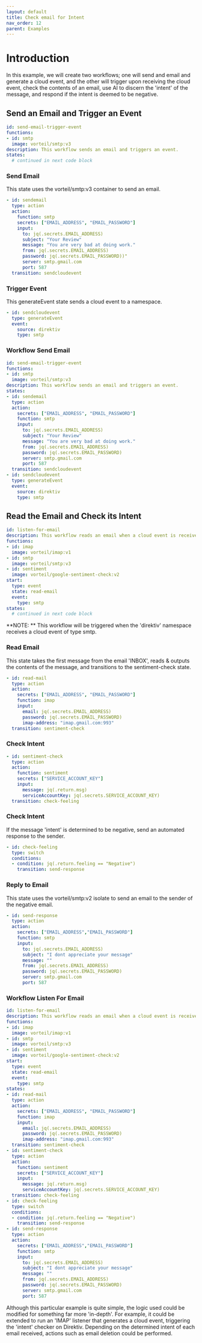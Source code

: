 ```yaml
---
layout: default
title: Check email for Intent
nav_order: 12
parent: Examples
---
```


# Introduction
In this example, we will create two workflows; one will send and email and generate a cloud event, and the other will trigger upon receiving the cloud event, check the contents of an email, use AI to discern the 'intent' of the message, and respond if the intent is deemed to be negative.

## Send an Email and Trigger an Event

```yaml
id: send-email-trigger-event
functions:
- id: smtp
  image: vorteil/smtp:v3
description: This workflow sends an email and triggers an event.
states:
  # continued in next code block
```

### Send Email
This state uses the vorteil/smtp:v3 container to send an email.

```yaml
- id: sendemail
  type: action
  action:
    function: smtp
    secrets: ["EMAIL_ADDRESS", "EMAIL_PASSWORD"]
    input:
      to: jq(.secrets.EMAIL_ADDRESS)
      subject: "Your Review"
      message: "You are very bad at doing work."
      from: jq(.secrets.EMAIL_ADDRESS)
      password: jq(.secrets.EMAIL_PASSWORD))"
      server: smtp.gmail.com
      port: 587
  transition: sendcloudevent
```

### Trigger Event
This generateEvent state sends a cloud event to a namespace.

```yaml
- id: sendcloudevent
  type: generateEvent
  event:
    source: direktiv
    type: smtp
```

### Workflow Send Email 

```yaml
id: send-email-trigger-event
functions:
- id: smtp
  image: vorteil/smtp:v3
description: This workflow sends an email and triggers an event.
states:
- id: sendemail
  type: action
  action:
    secrets: ["EMAIL_ADDRESS", "EMAIL_PASSWORD"]
    function: smtp
    input:
      to: jq(.secrets.EMAIL_ADDRESS)
      subject: "Your Review"
      message: "You are very bad at doing work."
      from: jq(.secrets.EMAIL_ADDRESS)
      password: jq(.secrets.EMAIL_PASSWORD)
      server: smtp.gmail.com
      port: 587
  transition: sendcloudevent
- id: sendcloudevent
  type: generateEvent
  event:
    source: direktiv
    type: smtp
```


## Read the Email and Check its Intent

```yaml
id: listen-for-email
description: This workflow reads an email when a cloud event is received.
functions:
- id: imap
  image: vorteil/imap:v1
- id: smtp
  image: vorteil/smtp:v3
- id: sentiment
  image: vorteil/google-sentiment-check:v2
start:
  type: event
  state: read-email
  event:
    type: smtp
states:
  # continued in next code block
```

**NOTE: ** This workflow will be triggered when the 'direktiv' namespace receives a cloud event of type smtp.


### Read Email
This state takes the first message from the email 'INBOX', reads & outputs the contents of the message, and transitions to the sentiment-check state.

```yaml
- id: read-mail
  type: action
  action:
    secrets: ["EMAIL_ADDRESS", "EMAIL_PASSWORD"]
    function: imap
    input:
      email: jq(.secrets.EMAIL_ADDRESS)
      password: jq(.secrets.EMAIL_PASSWORD)
      imap-address: "imap.gmail.com:993"
  transition: sentiment-check
```

### Check Intent

```yaml
- id: sentiment-check
  type: action
  action:
    function: sentiment
    secrets: ["SERVICE_ACCOUNT_KEY"]
    input:
      message: jq(.return.msg)
      serviceAccountKey: jq(.secrets.SERVICE_ACCOUNT_KEY)
  transition: check-feeling
```

### Check Intent
If the message 'intent' is determined to be negative, send an automated response to the sender.

```yaml
- id: check-feeling
  type: switch
  conditions:
  - condition: jq(.return.feeling == "Negative")
    transition: send-response
```

### Reply to Email
This state uses the vorteil/smtp:v2 isolate to send an email to the sender of the negative email.

```yaml
- id: send-response
  type: action
  action:
    secrets: ["EMAIL_ADDRESS","EMAIL_PASSWORD"]
    function: smtp
    input:
      to: jq(.secrets.EMAIL_ADDRESS)
      subject: "I dont appreciate your message"
      message: ""
      from: jq(.secrets.EMAIL_ADDRESS)
      password: jq(.secrets.EMAIL_PASSWORD)
      server: smtp.gmail.com
      port: 587
```

### Workflow Listen For Email

```yaml
id: listen-for-email
description: This workflow reads an email when a cloud event is received.
functions:
- id: imap
  image: vorteil/imap:v1
- id: smtp
  image: vorteil/smtp:v3
- id: sentiment
  image: vorteil/google-sentiment-check:v2
start:
  type: event
  state: read-email
  event:
    type: smtp
states:
- id: read-mail
  type: action
  action:
    secrets: ["EMAIL_ADDRESS", "EMAIL_PASSWORD"]
    function: imap
    input:
      email: jq(.secrets.EMAIL_ADDRESS)
      password: jq(.secrets.EMAIL_PASSWORD)
      imap-address: "imap.gmail.com:993"
  transition: sentiment-check
- id: sentiment-check
  type: action
  action:
    function: sentiment
    secrets: ["SERVICE_ACCOUNT_KEY"]
    input:
      message: jq(.return.msg)
      serviceAccountKey: jq(.secrets.SERVICE_ACCOUNT_KEY)
  transition: check-feeling
- id: check-feeling
  type: switch
  conditions:
  - condition: jq(.return.feeling == "Negative")
    transition: send-response
- id: send-response
  type: action
  action:
    secrets: ["EMAIL_ADDRESS","EMAIL_PASSWORD"]
    function: smtp
    input:
      to: jq(.secrets.EMAIL_ADDRESS)
      subject: "I dont appreciate your message"
      message: ""
      from: jq(.secrets.EMAIL_ADDRESS)
      password: jq(.secrets.EMAIL_PASSWORD)
      server: smtp.gmail.com
      port: 587
```

Although this particular example is quite simple, the logic used could be modified for something far more 'in-depth'. For example, it could be extended to run an 'IMAP' listener that generates a cloud event, triggering the 'intent' checker on Direktiv. Depending on the determined intent of each email received, actions such as email deletion could be performed.